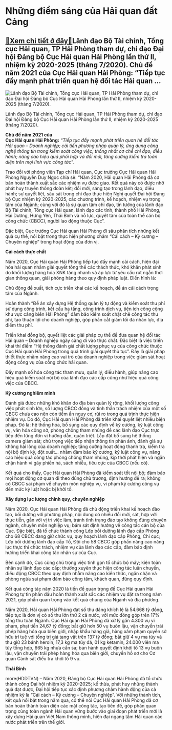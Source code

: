 Những điểm sáng của Hải quan đất Cảng
=====================================

[:gift:Xem chi tiết ở đây:gift:](https://hddtvn.com/nhung-diem-sang-cua-hai-quan-dat-cang/)Lãnh đạo Bộ Tài chính, Tổng cục Hải quan, TP Hải Phòng tham dự, chỉ đạo Đại hội Đảng bộ Cục Hải quan Hải Phòng lần thứ II, nhiệm kỳ 2020-2025 (tháng 7/2020). Chủ đề năm 2021 của Cục Hải quan Hải Phòng: “Tiếp tục đẩy mạnh phát triển quan hệ đối tác Hải quan …
------------------------------------------------------------------------------------------------------------------------------------------------------------------------------------------------------------------------------------------------------------------





![Lãnh đạo Bộ Tài chính, Tổng cục Hải quan, TP Hải Phòng tham dự, chỉ đạo Đại hội Đảng bộ Cục Hải quan Hải Phòng lần thứ II, nhiệm kỳ 2020-2025 (tháng 7/2020).](https://hddtvn.com/wp-content/uploads/2021/01/0605_6-1551_image003.jpg "Lãnh đạo Bộ Tài chính, Tổng cục Hải quan, TP Hải Phòng tham dự, chỉ đạo Đại hội Đảng bộ Cục Hải quan Hải Phòng lần thứ II, nhiệm kỳ 2020-2025 (tháng 7/2020).")


Lãnh đạo Bộ Tài chính, Tổng cục Hải quan, TP Hải Phòng tham dự, chỉ đạo Đại hội Đảng bộ Cục Hải quan Hải Phòng lần thứ II, nhiệm kỳ 2020-2025 (tháng 7/2020).






**Chủ đề năm 2021 của  
 Cục Hải quan Hải Phòng:** 
*“Tiếp tục đẩy mạnh phát triển quan hệ đối tác Hải quan – Doanh nghiệp; cải tiến phương pháp quản lý, ứng dụng công nghệ thông tin trong kiểm soát công việc; thống nhất cơ chế chỉ đạo, điều hành; nâng cao hiệu quả phối hợp và đổi mới, tăng cường kiểm tra toàn diện trên mọi lĩnh vực công tác”.*






Trao đổi với phóng viên Tạp chí Hải quan, Cục trưởng Cục Hải quan Hải Phòng Nguyễn Duy Ngọc chia sẻ: “Năm 2020, Hải quan Hải Phòng đã cơ bản hoàn thành xuất sắc các nhiệm vụ được giao. Kết quả này có được nhờ phát huy truyền thống đoàn kết; đổi mới, sáng tạo trong lãnh đạo, điều hành; sự quyết liệt, sâu sát trong chỉ đạo thực hiện Nghị quyết Đại hội Đảng bộ Cục nhiệm kỳ 2020-2025, các chương trình, kế hoạch, nhiệm vụ trọng tâm của Ngành; cùng với đó là sự quan tâm chỉ đạo, tin tưởng của lãnh đạo Bộ Tài chính, Tổng cục Hải quan, lãnh đạo các tỉnh, thành phố Hải Phòng, Hải Dương, Hưng Yên, Thái Bình và nỗ lực, quyết tâm của toàn thể cán bộ công chức (CBCC), người lao động thuộc Cục”.


Đặc biệt, Cục trưởng Cục Hải quan Hải Phòng đi sâu phân tích những kết quả cụ thể, nổi bật trong thực hiện phương châm “Cải cách – Kỷ cương – Chuyên nghiệp” trong hoạt động của đơn vị.


**Cải cách thực chất**


Năm 2020, Cục Hải quan Hải Phòng tiếp tục đẩy mạnh cải cách, hiện đại hóa hải quan nhằm giải quyết tổng thể các thách thức, khó khăn phát sinh do khối lượng hàng hóa XNK tăng nhanh và áp lực từ yêu cầu rút ngắn thời gian thông quan, giải phóng hàng theo quy định pháp luật. Điển hình là:


Chủ động đề xuất, tích cực triển khai các kế hoạch, đề án cải cách trọng tâm của Ngành.


Hoàn thành “Đề án xây dựng Hệ thống quản lý tự động và kiểm soát thu phí sử dụng công trình, kết cấu hạ tầng, công trình dịch vụ, tiện ích công cộng khu vực cảng biển Hải Phòng” đảm bảo kiểm soát chặt chẽ công tác thu phí, tạo thuận lợi cho doanh nghiệp, góp phần cắt giảm tối đa nhân lực, địa điểm thu phí.


Triển khai đồng bộ, quyết liệt các giải pháp cụ thể để đưa quan hệ đối tác Hải quan – Doanh nghiệp ngày càng đi vào thực chất. Đặc biệt là việc triển khai thí điểm “Hệ thống đánh giá chất lượng phục vụ của công chức thuộc Cục Hải quan Hải Phòng trong quá trình giải quyết thủ tục”. Đây là giải pháp thiết thực nhằm nâng cao vai trò của doanh nghiệp trong việc giám sát hoạt động công vụ của công chức hải quan.


Đẩy mạnh số hóa công tác tham mưu, quản lý, điều hành, giúp nâng cao hiệu quả kiểm soát nội bộ của lãnh đạo các cấp cũng như hiệu quả công việc của CBCC.


**Kỷ cương nghiêm minh**


Đánh giá được những khó khăn do địa bàn quản lý rộng, khối lượng công việc phát sinh lớn, số lượng CBCC đông và tinh thần trách nhiệm của một số CBCC chưa cao nên còn tiềm ẩn nguy cơ, rủi ro trong quá trình thực hiện nhiệm vụ. Do đó, Cục Hải quan Hải Phòng đã triển khai quyết liệt nhiều biện pháp. Đó là: hệ thống hóa, bổ sung các quy định về kỷ cương, kỷ luật công vụ, văn hóa công sở, phòng chống tham nhũng để các lãnh đạo Cục trực tiếp đến từng đơn vị hướng dẫn, quán triệt. Lắp đặt bổ sung hệ thống camera giám sát; chú trọng việc tiếp nhận thông tin phản ánh, đánh giá sự không hài lòng của doanh nghiệp; tăng cường hoạt động thanh tra, kiểm tra nội bộ định kỳ, đột xuất… nhằm đảm bảo kỷ cương, kỷ luật công vụ, nâng cao hiệu quả công tác phòng chống tham nhũng, kịp thời phát hiện và ngăn chặn hành vi gây phiền hà, sách nhiễu, tiêu cực của CBCC (nếu có).


Kết quả cho thấy, Cục Hải quan Hải Phòng đã kiểm soát tốt nội bộ; đảm bảo mọi hoạt động cơ quan đi theo đúng chủ trương, định hướng đề ra; không có CBCC sai phạm về chuyên môn nghiệp vụ, vi phạm kỷ cương công vụ đến mức kỷ luật hoặc bị khởi tố.


**Xây dựng lực lượng chính quy, chuyên nghiệp**


Năm 2020, Cục Hải quan Hải Phòng đã chủ động triển khai kế hoạch đào tạo, bồi dưỡng với phương pháp, nội dung có nhiều đổi mới, sát, hợp với thực tiễn, gắn với vị trí việc làm, tránh tình trạng đào tạo không đúng chuyên ngành, chuyên môn nghiệp vụ; bám sát định hướng về công tác cán bộ của Cục. Đặc biệt, đã tổ chức thành công Lớp bồi dưỡng lãnh đạo cấp Phòng cho 68 CBCC đang giữ chức vụ, quy hoạch lãnh đạo cấp Phòng, Chi cục; Lớp bồi dưỡng lãnh đạo cấp Tổ, Đội cho 58 CBCC góp phần nâng cao năng lực thực thi chức trách, nhiệm vụ của lãnh đạo các cấp, đảm bảo định hướng triển khai công tác nhân sự của Cục.


Bên cạnh đó, Cục cũng chú trọng việc tinh gọn tổ chức bộ máy; kiện toàn nhân sự lãnh đạo các cấp; thường xuyên thực hiện công tác luân chuyển, điều động CBCC theo quy định nhằm nâng cao kiến thức, ngăn chặn và phòng ngừa sai phạm đảm bảo công tâm, khách quan, đúng quy định.


Kết quả công tác năm 2020 là tiền đề quan trọng để Cục Hải quan Hải Phòng tự tin phấn đấu hoàn thành xuất sắc các nhiệm vụ đặt ra trong năm 2021, góp phần quan trọng vào kết quả chung của Ngành và địa phương.





Năm 2020, Hải quan Hải Phòng đạt số thu đáng khích lệ là 54.668 tỷ đồng, tiếp tục là đơn vị có số thu lớn thứ 2 cả nước, với mức đóng góp trên 17% tổng thu toàn Ngành. 
Cục Hải quan Hải Phòng đã xử lý gần 4.300 vụ vi phạm, phạt tiền 24,67 tỷ đồng; bắt giữ hơn 50 vụ buôn lậu, vận chuyển trái phép hàng hóa qua biên giới, nhập khẩu hàng giả, hàng xâm phạm quyền sở hữu trí tuệ với tổng trị giá tang vật trên 137 tỷ đồng; bắt giữ 4 vụ ma túy và thu giữ 23 bánh heroin, 17,3 kg ma túy đá, 01 kg ketamin, 24.000 viên ma túy tổng hợp, 665 kg nhựa cần sa; ban hành quyết định khởi tố 13 vụ buôn lậu, vận chuyển trái phép hàng hóa qua biên giới, chuyển hồ sơ cho Cơ quan Cảnh sát điều tra khởi tố 9 vụ.







**Thái Bình**



more(HDDTVN) – Năm 2020, Đảng bộ Cục Hải quan Hải Phòng đã tổ chức thành công Đại hội nhiệm kỳ 2020-2025; kế thừa, phát huy những thành quả đạt được, Đại hội tiếp tục xác định phương châm hành động của cả nhiệm kỳ là “Cải cách – Kỷ cương – Chuyên nghiệp”. Với những thành tích, kết quả nổi bật trong năm qua, có thể nói Cục Hải quan Hải Phòng đã cơ bản hoàn thành toàn diện các mặt công tác, tạo tiền đề, góp phần quan trọng cùng toàn ngành Hải quan vững bước vào giai đoạn phát triển mới là xây dựng Hải quan Việt Nam thông minh, hiện đại ngang tầm Hải quan các nước phát triển trên thế giới.

